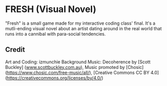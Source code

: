 # FRESH (Visual Novel)
"Fresh" is a small game made for my interactive coding class' final. It's a mutli-ending visual novel about an artist dating around in the real world that runs into a cannibal with para-social tendencies.

## Credit
Art and Coding: izmunchie
Background Music: Decoherence by [Scott Buckley] (www.scottbuckley.com.au), Music promoted by [Chosic] (https://www.chosic.com/free-music/all/), [Creative Commons CC BY 4.0] (https://creativecommons.org/licenses/by/4.0/)
 
